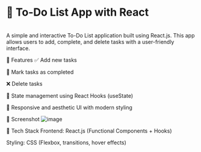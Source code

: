 <h1>📝 To-Do List App with React</h1><br>
A simple and interactive To-Do List application built using React.js. This app allows users to add, complete, and delete tasks with a user-friendly interface.

🚀 Features
✅ Add new tasks

🧠 Mark tasks as completed

❌ Delete tasks

💾 State management using React Hooks (useState)

🎨 Responsive and aesthetic UI with modern styling

📸 Screenshot
![image](https://github.com/user-attachments/assets/b843218d-c12a-48bf-ac52-dd446b0dc0c5)


🔧 Tech Stack
Frontend: React.js (Functional Components + Hooks)

Styling: CSS (Flexbox, transitions, hover effects)
